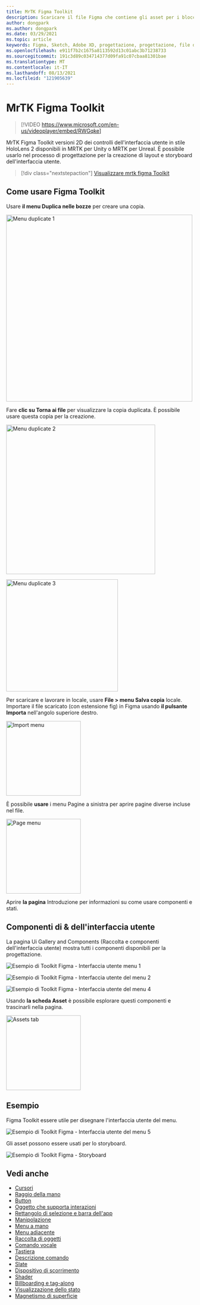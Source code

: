 ```yaml
---
title: MrTK Figma Toolkit
description: Scaricare il file Figma che contiene gli asset per i blocchi predefiniti comuni dell'interfaccia utente.
author: dongpark
ms.author: dongpark
ms.date: 03/29/2021
ms.topic: article
keywords: Figma, Sketch, Adobe XD, progettazione, progettazione, file di progettazione, progettazione dell'esperienza utente, HoloLens, MRTK, realtà mista Toolkit
ms.openlocfilehash: e911f7b2c1675a8113592d13c01abc3b71238733
ms.sourcegitcommit: 191c3d89c034714377d09fa91c07cbaa81301bae
ms.translationtype: MT
ms.contentlocale: it-IT
ms.lasthandoff: 08/13/2021
ms.locfileid: "121905639"
---
```

# <a name="mrtk-figma-toolkit"></a>MrTK Figma Toolkit

> [!VIDEO https://www.microsoft.com/en-us/videoplayer/embed/RWGqke]

MrTK Figma Toolkit versioni 2D dei controlli dell'interfaccia utente in stile HoloLens 2 disponibili in MRTK per Unity o MRTK per Unreal. È possibile usarlo nel processo di progettazione per la creazione di layout e storyboard dell'interfaccia utente.

> [!div class="nextstepaction"]
> [Visualizzare mrtk figma Toolkit](https://www.figma.com/file/zeGez3Phuzel9JrU1o20nn/Figma-Toolkit-for-MRTK-HoloLens-Windows-Mixed-Reality?node-id=116%3A4)

## <a name="how-to-use-figma-toolkit"></a>Come usare Figma Toolkit
Usare **il menu Duplica nelle bozze** per creare una copia.

<img src="images/UX_Figma_Use1.png" width="500px" alt="Menu duplicate 1"><br>

Fare **clic su Torna ai file** per visualizzare la copia duplicata. È possibile usare questa copia per la creazione.

<img src="images/UX_Figma_Use2.png" width="400px" alt="Menu duplicate 2"><br>

<img src="images/UX_Figma_Use3.png" width="300px" alt="Menu duplicate 3"><br>

Per scaricare e lavorare in locale, usare **File > menu Salva copia** locale. Importare il file scaricato (con estensione fig) in Figma usando **il pulsante Importa** nell'angolo superiore destro.

<img src="images/UX_FigmaToolkit_Import.png" width="200px" alt="Import menu"><br>

È possibile **usare** i menu Pagine a sinistra per aprire pagine diverse incluse nel file.

<img src="images/UX_FigmaToolkit_PageMenu.png" width="200px" alt="Page menu"><br>

Aprire **la pagina** Introduzione per informazioni su come usare componenti e stati.

## <a name="ui-gallery--components"></a>Componenti di & dell'interfaccia utente
La pagina Ui Gallery and Components (Raccolta e componenti dell'interfaccia utente) mostra tutti i componenti disponibili per la progettazione.

![Esempio di Toolkit Figma - Interfaccia utente menu 1](images/UX_FigmaToolkit_Components_Menu1.png)<br>

![Esempio di Toolkit Figma - Interfaccia utente del menu 2](images/UX_FigmaToolkit_Components_Menu2.png)<br>


![Esempio di Toolkit Figma - Interfaccia utente del menu 4](images/UX_FigmaToolkit_Components_Menu3a.png)<br>

Usando **la scheda Asset** è possibile esplorare questi componenti e trascinarli nella pagina.

<img src="images/UX_FigmaToolkit_Components_Menu3.png" width="200px" alt="Assets tab"><br>


## <a name="examples"></a>Esempio

Figma Toolkit essere utile per disegnare l'interfaccia utente del menu. 

![Esempio di Toolkit Figma - Interfaccia utente del menu 5](images/UX_FigmaToolkit_Examples_Menu.png)<br>


Gli asset possono essere usati per lo storyboard.

![Esempio di Toolkit Figma - Storyboard](images/UX_FigmaToolkit_Examples_Storyboarding.png)<br>


## <a name="see-also"></a>Vedi anche

* [Cursori](cursors.md)
* [Raggio della mano](point-and-commit.md)
* [Button](button.md)
* [Oggetto che supporta interazioni](interactable-object.md)
* [Rettangolo di selezione e barra dell'app](app-bar-and-bounding-box.md)
* [Manipolazione](direct-manipulation.md)
* [Menu a mano](hand-menu.md)
* [Menu adiacente](near-menu.md)
* [Raccolta di oggetti](object-collection.md)
* [Comando vocale](voice-input.md)
* [Tastiera](keyboard.md)
* [Descrizione comando](tooltip.md)
* [Slate](slate.md)
* [Dispositivo di scorrimento](slider.md)
* [Shader](shader.md)
* [Billboarding e tag-along](billboarding-and-tag-along.md)
* [Visualizzazione dello stato](progress.md)
* [Magnetismo di superficie](surface-magnetism.md)

